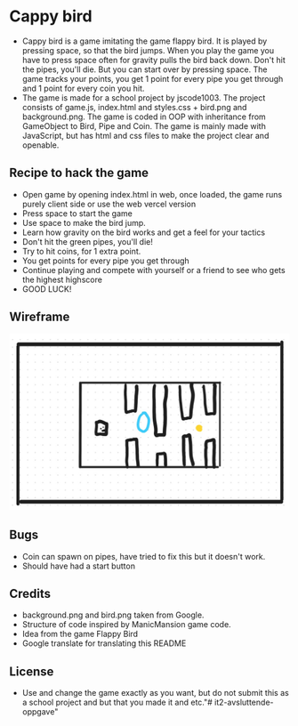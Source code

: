 # Cappy bird
- Cappy bird is a game imitating the game flappy bird. It is played by pressing space, so that the bird jumps. When you play the game you have to press space often for gravity pulls the bird back down. Don't hit the pipes, you'll die. But you can start over by pressing space. The game tracks your points, you get 1 point for every pipe you get through and 1 point for every coin you hit.
- The game is made for a school project by jscode1003. The project consists of game.js, index.html and styles.css + bird.png and background.png. The game is coded in OOP with inheritance from GameObject to Bird, Pipe and Coin. The game is mainly made with JavaScript, but has html and css files to make the project clear and openable.

## Recipe to hack the game
- Open game by opening index.html in web, once loaded, the game runs purely client side or use the web vercel version 
- Press space to start the game
- Use space to make the bird jump.
- Learn how gravity on the bird works and get a feel for your tactics
- Don't hit the green pipes, you'll die!
- Try to hit coins, for 1 extra point.
- You get points for every pipe you get through
- Continue playing and compete with yourself or a friend to see who gets the highest highscore
- GOOD LUCK!

## Wireframe
![Wireframe](img/wireframe.jpg)

## Bugs
- Coin can spawn on pipes, have tried to fix this but it doesn't work.
- Should have had a start button


## Credits
- background.png and bird.png taken from Google.
- Structure of code inspired by ManicMansion game code.
- Idea from the game Flappy Bird
- Google translate for translating this README


## License
- Use and change the game exactly as you want, but do not submit this as a school project and but that you made it and etc."# it2-avsluttende-oppgave" 
